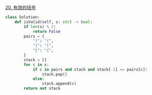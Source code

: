 [20. 有效的括号](https://leetcode-cn.com/problems/valid-parentheses/)

```python
class Solution:
    def isValid(self, s: str) -> bool:
        if len(s) % 2:
            return False
        pairs = {
            ")": "(",
            "]": "[",
            "}": "{",
        }
        stack = []
        for c in s:
            if c in pairs and stack and stack[-1] == pairs[c]:
                stack.pop()
            else:
                stack.append(c)
        return not stack
```